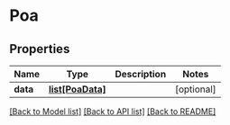 # Poa

## Properties
Name | Type | Description | Notes
------------ | ------------- | ------------- | -------------
**data** | [**list[PoaData]**](PoaData.md) |  | [optional] 

[[Back to Model list]](../README.md#documentation-for-models) [[Back to API list]](../README.md#documentation-for-api-endpoints) [[Back to README]](../README.md)

